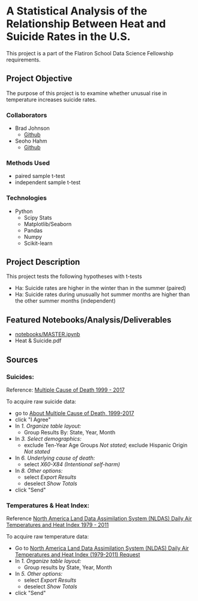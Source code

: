 # A Statistical Analysis of the Relationship Between Heat and Suicide Rates in the U.S.
This project is a part of the Flatiron School Data Science Fellowship requirements.

## Project Objective
The purpose of this project is to examine whether unusual rise in temperature increases suicide rates.

### Collaborators
* Brad Johnson
  * [Github](https://github.com/climatebrad)
* Seoho Hahm
  * [Github](https://github.com/seoho926)

### Methods Used
* paired sample t-test
* independent sample t-test

### Technologies
* Python
  * Scipy Stats
  * Matplotlib/Seaborn
  * Pandas
  * Numpy
  * Scikit-learn

## Project Description
This project tests the following hypotheses with t-tests
  * Ha: Suicide rates are higher in the winter than in the summer (paired)
  * Ha: Suicide rates during unusually hot summer months are higher than the other summer months (independent)

## Featured Notebooks/Analysis/Deliverables
* [notebooks/MASTER.ipynb](notebooks/MASTER.ipynb)
* Heat & Suicide.pdf

## Sources

### Suicides:
Reference: [Multiple Cause of Death 1999 - 2017](https://wonder.cdc.gov/wonder/help/mcd.html)

To acquire raw suicide data:
* go to [About Multiple Cause of Death, 1999-2017](https://wonder.cdc.gov/mcd-icd10.html)
* click "I Agree"
* In _1. Organize table layout:_
  * Group Results By: State, Year, Month
* In _3. Select demographics:_
  * exclude Ten-Year Age Groups _Not stated_; exclude Hispanic Origin _Not stated_
* In _6. Underlying cause of death:_ 
  * select _X60-X84 (Intentional self-harm)_
* In _8. Other options:_
  * select _Export Results_
  * deselect _Show Totals_
* click "Send"
### Temperatures & Heat Index:
Reference [North America Land Data Assimilation System (NLDAS) Daily Air Temperatures and Heat Index 1979 - 2011](https://wonder.cdc.gov/wonder/help/nldas.html)

To acquire raw temperature data:
* Go to [North America Land Data Assimilation System (NLDAS) Daily Air Temperatures and Heat Index (1979-2011) Request](https://wonder.cdc.gov/nasa-nldas.html)
* In _1. Organize table layout:_
  * Group results by State, Year, Month
* In _5. Other options:_
  * select _Export Results_
  * deselect _Show Totals_
* click "Send"
  


